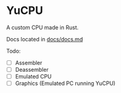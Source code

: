 # YuCPU

A custom CPU made in Rust.

Docs located in [docs/docs.md](https://github.com/TaromaruYuki/YuCPU/blob/main/docs/docs.md)

Todo:
- [ ] Assembler
- [ ] Deassembler
- [ ] Emulated CPU
- [ ] Graphics (Emulated PC running YuCPU)